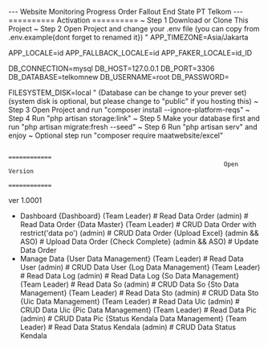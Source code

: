 ---                                   Website Monitoring Progress Order Fallout End State PT Telkom                                      ---
                                                                ==========
                                                                Activation
                                                                ==========
~ Step 1
Download or Clone This Project
~ Step 2
Open Project and change your .env file (you can copy from .env.example{dont forget to renamed it})
"
APP_TIMEZONE=Asia/Jakarta

APP_LOCALE=id
APP_FALLBACK_LOCALE=id
APP_FAKER_LOCALE=id_ID

DB_CONNECTION=mysql
DB_HOST=127.0.0.1
DB_PORT=3306
DB_DATABASE=telkomnew
DB_USERNAME=root
DB_PASSWORD=

FILESYSTEM_DISK=local
"
(Database can be change to your prever set)
(system disk is optional, but please change to "public" if you hosting this)
~ Step 3
Open Project and run "composer install --ignore-platform-reqs"
~ Step 4
Run "php artisan storage:link"
~ Step 5
Make your database first and run "php artisan migrate:fresh --seed"
~ Step 6
Run "php artisan serv" and enjoy
~ Optional step
run "composer require maatwebsite/excel"

                                                                ============
                                                                Open Version
                                                                ============
ver 1.0001

- Dashboard
    {Dashboard}
        (Team Leader)
        #   Read Data Order
        (admin)
        #   Read Data Order
    {Data Master}
        (Team Leader)
        #   CRUD Data Order with restrict('data po')
        (admin)
        #   CRUD Data Order
    {Upload Excel}
        (admin && ASO)
        #   Upload Data Order
    {Check Complete}
        (admin && ASO)
        #   Update Data Order
- Manage Data
    {User Data Management}
        (Team Leader)
        #   Read Data User
        (admin)
        #   CRUD Data User
    {Log Data Management}
        (Team Leader)
        #   Read Data Log
        (admin)
        #   Read Data Log
    {So Data Management}
        (Team Leader)
        #   Read Data So
        (admin)
        #   CRUD Data So
    {Sto Data Management}
        (Team Leader)
        #   Read Data Sto
        (admin)
        #   CRUD Data Sto
    {Uic Data Management}
        (Team Leader)
        #   Read Data Uic
        (admin)
        #   CRUD Data Uic
    {Pic Data Management}
        (Team Leader)
        #   Read Data Pic
        (admin)
        #   CRUD Data Pic
    {Status Kendala Data Management}
        (Team Leader)
        #   Read Data Status Kendala
        (admin)
        #   CRUD Data Status Kendala
